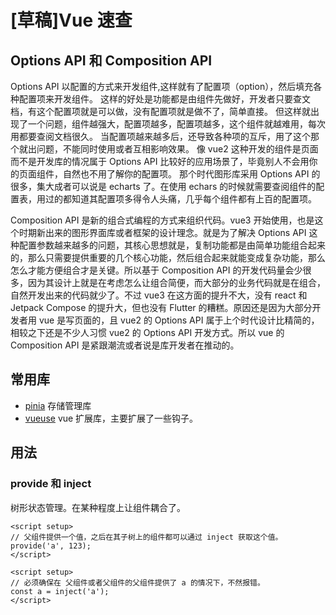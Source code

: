 # [草稿]Vue 速查

## Options API 和 Composition API

Options API 以配置的方式来开发组件,这样就有了配置项（option），然后填充各种配置项来开发组件。
这样的好处是功能都是由组件先做好，开发者只要查文档，有这个配置项就是可以做，没有配置项就是做不了，简单直接。
但这样就出现了一个问题，组件越强大，配置项越多，配置项越多，这个组件就越难用，每次用都要查阅文档很久。
当配置项越来越多后，还导致各种项的互斥，用了这个那个就出问题，不能同时使用或者互相影响效果。
像 vue2 这种开发的组件是页面而不是开发库的情况属于 Options API 比较好的应用场景了，毕竟别人不会用你的页面组件，自然也不用了解你的配置项。
那个时代图形库采用 Options API 的很多，集大成者可以说是 echarts 了。在使用 echars 的时候就需要查阅组件的配置表，用过的都知道其配置项多得令人头痛，几乎每个组件都有上百的配置项。

Composition API 是新的组合式编程的方式来组织代码。vue3 开始使用，也是这个时期新出来的图形界面库或者框架的设计理念。就是为了解决 Options API 这种配置参数越来越多的问题，其核心思想就是，复制功能都是由简单功能组合起来的，那么只需要提供重要的几个核心功能，然后组合起来就能变成复杂功能，那么怎么才能方便组合才是关键。所以基于 Composition API 的开发代码量会少很多，因为其设计上就是在考虑怎么让组合简便，而大部分的业务代码就是在组合，自然开发出来的代码就少了。不过 vue3 在这方面的提升不大，没有 react 和 Jetpack Compose 的提升大，但也没有 Flutter 的糟糕。原因还是因为大部分开发者用 vue 是写页面的，且 vue2 的 Options API 属于上个时代设计比精简的，相较之下还是不少人习惯 vue2 的 Options API 开发方式。所以 vue 的 Composition API 是紧跟潮流或者说是库开发者在推动的。

## 常用库

- [pinia](https://pinia.vuejs.org/) 存储管理库
- [vueuse](https://vueuse.org/) vue 扩展库，主要扩展了一些钩子。

## 用法

### provide 和 inject

树形状态管理。在某种程度上让组件耦合了。

```vue
<script setup>
// 父组件提供一个值，之后在其子树上的组件都可以通过 inject 获取这个值。
provide('a', 123);
</script>

<script setup>
// 必须确保在 父组件或者父组件的父组件提供了 a 的情况下，不然报错。
const a = inject('a');
</script>
```